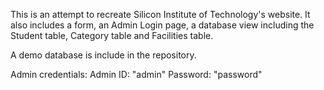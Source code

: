 This is an attempt to recreate Silicon Institute of Technology's website. It also includes a form, an Admin Login page, a database view including the Student table, Category table and Facilities table.

A demo database is include in the repository.

Admin credentials: Admin ID: "admin" Password: "password"
